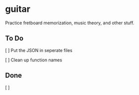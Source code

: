 # guitar
Practice fretboard memorization, music theory, and other stuff.

## To Do
[ ] Put the JSON in seperate files

[ ] Clean up function names

## Done
[ ]
